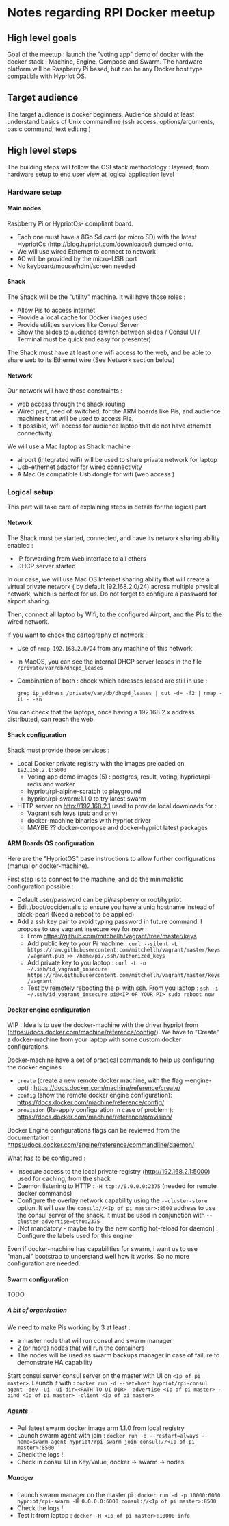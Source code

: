 # Notes regarding RPI Docker meetup

## High level goals
Goal of the meetup : launch the "voting app" demo of docker with the docker
stack : Machine, Engine, Compose and Swarm. The hardware platform will be
Raspberry Pi based, but can be any Docker host type compatible with Hypriot OS.

## Target audience
The target audience is docker beginners. Audience should at least understand
basics of Unix commandline (ssh access, options/arguments, basic command,
  text editing )

## High level steps
The building steps will follow the OSI stack methodology : layered, from
hardware setup to end user view at logical application level

### Hardware setup
#### Main nodes
Raspberry Pi or HypriotOs- compliant board.
* Each one must have a 8Go Sd card (or micro SD) with the latest HypriotOs
(http://blog.hypriot.com/downloads/) dumped onto.
* We will use wired Ethernet to connect to network
* AC will be provided by the micro-USB port
* No keyboard/mouse/hdmi/screen needed


#### Shack

The Shack will be the "utility" machine. It will have those roles :
* Allow Pis to access internet
* Provide a local cache for Docker images used
* Provide utilities services like Consul Server
* Show the slides to audience (switch between slides / Consul UI / Terminal
  must be quick and easy for presenter)

The Shack must have at least one wifi access to the web, and be able to
share web to its Ethernet wire (See Network section below)

#### Network

Our network will have those constraints :
* web access through the shack routing
* Wired part, need of switched, for the ARM boards like Pis, and audience
machines that will be used to access Pis.
* If possible, wifi access for audience laptop that do not have ethernet
connectivity.

We will use a Mac laptop as Shack machine :
* airport (integrated wifi) will be used to share private network for laptop
* Usb-ethernet adaptor for wired connectivity
* A Mac Os compatible Usb dongle for wifi (web access )

### Logical setup

This part will take care of explaining steps in details for the logical part

#### Network

The Shack must be started, connected, and have its network sharing
ability enabled :
* IP forwarding from Web interface to all others
* DHCP server started

In our case, we will use Mac OS Internet sharing ability that will create a
virtual private network ( by default 192.168.2.0/24) across multiple physical
network, which is perfect for us. Do not forget to configure a password for
airport sharing.

Then, connect all laptop by Wifi, to the configured Airport, and the Pis to
the wired network.

If you want to check the cartography of network :
* Use of ```nmap 192.168.2.0/24``` from any machine of this network
* In MacOS, you can see the internal DHCP server leases in the
file ```/private/var/db/dhcpd_leases```
* Combination of both : check which adresses leased are still in use :

  `grep ip_address /private/var/db/dhcpd_leases | cut -d= -f2 | nmap -iL - -sn`

You can check that the laptops, once having a 192.168.2.x address
distributed, can reach the web.


#### Shack configuration

Shack must provide those services :
* Local Docker private registry with the images preloaded on `192.168.2.1:5000`
  * Voting app demo images (5) : postgres, result, voting, hypriot/rpi-redis and worker
  * hypriot/rpi-alpine-scratch to playground
  * hypriot/rpi-swarm:1.1.0 to try latest swarm
* HTTP server on http://192.168.2.1 used to provide local downloads for :
  * Vagrant ssh keys (pub and priv)
  * docker-machine binaries with hypriot driver
  * MAYBE ?? docker-compose and docker-hypriot latest packages


#### ARM Boards OS configuration

Here are the "HypriotOS" base instructions to allow further configurations
(manual or docker-machine).

First step is to connect to the machine, and do the minimalistic
configuration possible :
* Default user/password can be pi/raspberry or root/hypriot
* Edit /boot/occidentalis to ensure you have a uniq hostname instead of
black-pearl (Need a reboot to be applied)
* Add a ssh key pair to avoid typing password in future command.
I propose to use vagrant insecure key for now :
  * From https://github.com/mitchellh/vagrant/tree/master/keys
  * Add public key to your Pi machine :
    `curl --silent -L https://raw.githubusercontent.com/mitchellh/vagrant/master/keys/vagrant.pub >> /home/pi/.ssh/authorized_keys`
  * Add private key to you laptop :
    `curl -L -o ~/.ssh/id_vagrant_insecure https://raw.githubusercontent.com/mitchellh/vagrant/master/keys/vagrant`
  * Test by remotely rebooting the pi with ssh. From you laptop :
    `ssh -i ~/.ssh/id_vagrant_insecure pi@<IP OF YOUR PI> sudo reboot now`

#### Docker engine configuration

WIP : Idea is to use the docker-machine with the driver hypriot from
(https://docs.docker.com/machine/reference/config/).
We have to "Create" a docker-machine from your laptop with
some custom docker configurations.

Docker-machine have a set of practical commands to help us configuring
the docker engines :
* `create` (create a new remote docker machine, with the flag --engine-opt) :
https://docs.docker.com/machine/reference/create/
* `config` (show the remote docker engine configuration):
https://docs.docker.com/machine/reference/config/
* `provision` (Re-apply configuration in case of problem ):
https://docs.docker.com/machine/reference/provision/

Docker Engine configurations flags can be reviewed from the documentation :
https://docs.docker.com/engine/reference/commandline/daemon/

What has to be configured :
*  Insecure access to the local private registry (http://192.168.2.1:5000)
used for caching, from the shack
* Daemon listening to HTTP : `-H tcp://0.0.0.0:2375`
(needed for remote docker commands)
* Configure the overlay network capability using the `--cluster-store` option.
It will use the `consul://<Ip of pi master>:8500` address to use the consul server of
the shack. It must be used in conjunction with `--cluster-advertise=eth0:2375`
* [Not mandatory - maybe to try the new config hot-reload for daemon] :
Configure the labels used for this engine

Even if docker-machine has capabilities for swarm, i want us to use "manual"
bootstrap to understand well how it works. So no more configuration are needed.

#### Swarm configuration
TODO
##### A bit of organization
We need to make Pis working by 3 at least :
* a master node that will run consul and swarm manager
* 2 (or more) nodes that will run the containers
* The nodes will be used as swarm backups manager in case of failure
to demonstrate HA capability

Start consul server consul server on the master with UI
on `<Ip of pi master>`. Launch it with :
  `docker run -d --net=host hypriot/rpi-consul agent -dev -ui -ui-dir=<PATH TO UI DIR>
   -advertise <Ip of pi master> -bind <Ip of pi master> -client <Ip of pi master>`

##### Agents

* Pull latest swarm docker image arm 1.1.0 from local registry
* Launch swarm agent with join :
  `docker run -d --restart=always --name=swarm-agent hypriot/rpi-swarm join consul://<Ip of pi master>:8500`
* Check the logs !
* Check in consul UI in Key/Value, docker -> swarm -> nodes

##### Manager
* Launch swarm manager on the master pi :
 `docker run -d -p 10000:6000 hypriot/rpi-swarm -H 0.0.0.0:6000 consul://<Ip of pi master>:8500 `
* Check the logs !
* Test it from laptop :
 `docker -H <Ip of pi master>:10000 info`
